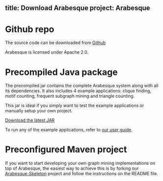 title: Download Arabesque
project: Arabesque
---

# Github repo

The source code can be downloaded from [Github](https://github.com/siganos/Arabesque)

Arabesque is licensed under Apache 2.0.

# Precompiled Java package

The precompiled jar contains the complete Arabesque system along with all its dependencies. It also includes 4 example applications:
clique finding, motif counting, frequent subgraph mining and triangle counting.

This jar is ideal if you simply want to test the example applications or manually setup
your own project.

[Download the latest JAR](arabesque-1.0.1-BETA-jar-with-dependencies.jar)

To run any of the example applications, refer to [our user guide](user_guide.html#how-to-run-an-arabesque-job).

# Preconfigured Maven project

If you want to start developing your own graph mining implementations on top of Arabesque, the easiest way to achieve this is by forking our [Arabesque-Skeleton](https://github.com/siganos/Arabesque-Skeleton) project and follow the instructions on the README file.
